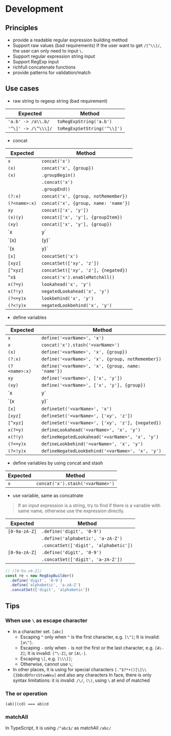 # Development

## Principles

- provide a readable regular expression building method
- Support raw values (bad requirements)
  If the user want to get `/[^\\]/`, the user can only need to input `\`.
- Support regular expression string input
- Support RegExp input
- richfull concatenate functions
- provide patterns for validation/match

## Use cases
- raw string to regexp string (bad requirement)

| Expected            | Method                      |
| ------------------- | --------------------------- |
| `'a.b' -> /a\\.b/`  | `toRegExpString('a.b')`     |
| `'^\]' -> /\^\\\]/` | `toRegExpSetString('^\\]')` |

- concat

| Expected      | Method                               |
| ------------- | ------------------------------------ |
| `x`           | `concat('x')`                        |
| `(x)`         | `concat('x', {group})`               |
| `(x)`         | `.groupBegin()`                      |
|               | `.concat('x')`                       |
|               | `.groupEnd()`                        |
| `(?:x)`       | `concat('x', {group, notRemember})`  |
| `(?<name>:x)` | `concat('x', {group, name: 'name'})` |
| `xy`          | `concat(['x', 'y'])`                 |
| `(x)(y)`      | `concat(['x', 'y'], {groupItem})`    |
| `(xy)`        | `concat(['x', 'y'], {group})`        |
| `x|y`         | `concatOr(['x', 'y'])`               |
| `(x)|(y)`     | `concatOr(['x', 'y'], {groupItem})`  |
| `(x|y)`       | `concatOr(['x', 'y'], {group})`      |
| `[x]`         | `concatSet('x')`                     |
| `[xyz]`       | `concatSet(['xy', 'z'])`             |
| `[^xyz]`      | `concatSet(['xy', 'z'], {negated})`  |
| `^x$`         | `concat('x').enableMatchAll()`       |
| `x(?=y)`      | `lookahead('x', 'y')`                |
| `x(?!y)`      | `negatedLookahead('x', 'y')`         |
| `(?<=y)x`     | `lookbehind('x', 'y')`               |
| `(?<!y)x`     | `negatedLookbehind('x', 'y')`        |

- define variables

| Expected      | Method                                            |
| ------------- | ------------------------------------------------- |
| `x`           | `define('<varName>', 'x')`                        |
| `x`           | `concat('x').stash('<varName>')`                  |
| `(x)`         | `define('<varName>', 'x', {group})`               |
| `(?:x)`       | `define('<varName>', 'x', {group, notRemember})`  |
| `(?<name>:x)` | `define('<varName>', 'x', {group, name: 'name'})` |
| `xy`          | `define('<varName>', ['x', 'y'])`                 |
| `(xy)`        | `define('<varName>', ['x', 'y'], {group})`        |
| `x|y`         | `defineOr('<varName>', ['x', 'y'])`               |
| `(x|y)`       | `defineOr('<varName>', ['x', 'y'], {group})`      |
| `[x]`         | `defineSet('<varName>', 'x')`                     |
| `[xyz]`       | `defineSet('<varName>', ['xy', 'z'])`             |
| `[^xyz]`      | `defineSet('<varName>', ['xy', 'z'], {negated})`  |
| `x(?=y)`      | `defineLookahead('<varName>', 'x', 'y')`          |
| `x(?!y)`      | `defineNegatedLookahead('<varName>', 'x', 'y')`   |
| `(?<=y)x`     | `defineLookbehind('<varName>', 'x', 'y')`         |
| `(?<!y)x`     | `defineNegatedLookbehind('<varName>', 'x', 'y')`  |

- define variables by using concat and stash

| Expected | Method                           |
| -------- | -------------------------------- |
| `x`      | `concat('x').stash('<varName>')` |

- use variable, same as concatnate
> If an input expression is a string, try to find if there is a variable with same name, otherwise use the expression directly.

| Expected      | Method                                |
| ------------- | ------------------------------------- |
| `[0-9a-zA-Z]` | `.define('digit', '0-9')`             |
|               | `.define('alphabetic', 'a-zA-Z')`     |
|               | `.concatSet(['digit', 'alphabetic'])` |
| `[0-9a-zA-Z]` | `.define('digit', '0-9')`             |
|               | `.concatSet(['digit', 'a-zA-Z'])`     |

```typescript
// /[0-9a-zA-Z]/
const re = new RegExpBuilder()
  .define('digit', '0-9')
  .define('alphabetic', 'a-zA-Z')
  .concatSet(['digit', 'alphabetic'])
```

## Tips
### When use `\` as escape character
- In a character set. `[abc]`
  - Escaping `^` only when `^` is the first character, e.g. `[\^]`;
		It is invalid: `[a\^]`.
  - Escaping `-` only when `-` is not the first or the last character, e.g. `[A\-Z]`;
		It is invalid: `[^\-Z]`, or `[A\-]`.
  - Escaping `\]`, e.g. `[\\\]]`;
  - Otherwise, cannot use `\`;
- In other places, it is using for special characters `[.^$?*+()[\]\\{}bBcdDfnrsStvwWxu]` and also any characters
  In face, there is only syntax limitations: it is invalid: `/\/`, `(\)`, using `\` at end of matched

### The or operation
`(ab)|(cd) === ab|cd`

### matchAll
In TypeScript, it is using `/^abc$/` as matchAll `/abc/`
